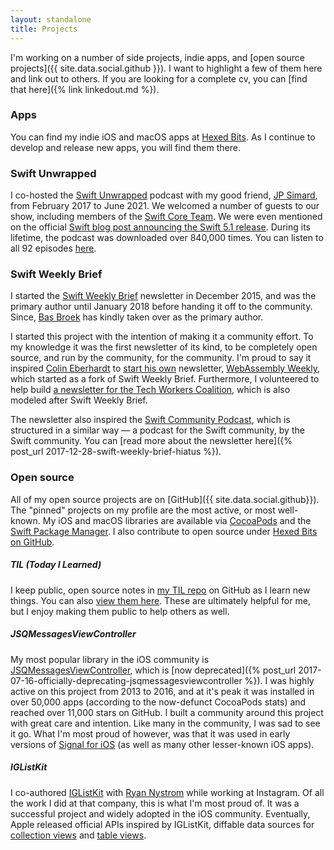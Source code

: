 ```yaml
---
layout: standalone
title: Projects
---
```


I'm working on a number of side projects, indie apps, and [open source projects]({{ site.data.social.github }}).
I want to highlight a few of them here and link out to others.
If you are looking for a complete cv, you can [find that here]({% link linkedout.md %}).

### Apps

You can find my indie iOS and macOS apps at [Hexed Bits](https://hexedbits.com). As I continue to develop and release new apps, you will find them there.

### Swift Unwrapped

I co-hosted the [Swift Unwrapped](https://swiftunwrapped.github.io) podcast with my good friend, [JP Simard](https://www.jpsim.com), from February 2017 to June 2021. We welcomed a number of guests to our show, including members of the [Swift Core Team](https://swift.org/community/#community-structure). We were even mentioned on the official [Swift blog post announcing the Swift 5.1 release](https://swift.org/blog/swift-5-1-released/). During its lifetime, the podcast was downloaded over 840,000 times. You can listen to all 92 episodes [here](https://swiftunwrapped.github.io).

### Swift Weekly Brief

I started the [Swift Weekly Brief](https://swiftweekly.github.io) newsletter in December 2015, and was the primary author until January 2018 before handing it off to the community. Since, [Bas Broek](https://twitter.com/BasThomas) has kindly taken over as the primary author.

I started this project with the intention of making it a community effort. To my knowledge it was the first newsletter of its kind, to be completely open source, and run by the community, for the community. I'm proud to say it inspired [Colin Eberhardt](https://twitter.com/ColinEberhardt) to [start his own](https://github.com/SwiftWeekly/swiftweekly.github.io/issues/339) newsletter, [WebAssembly Weekly](http://wasmweekly.news), which started as a fork of Swift Weekly Brief. Furthermore, I volunteered to help build [a newsletter for the Tech Workers Coalition](https://github.com/techworkersco/techworkersco.github.io), which is also modeled after Swift Weekly Brief.

The newsletter also inspired the [Swift Community Podcast](https://www.swiftcommunitypodcast.org/episodes/1), which is structured in a similar way &mdash; a podcast for the Swift community, by the Swift community. You can [read more about the newsletter here]({% post_url 2017-12-28-swift-weekly-brief-hiatus %}).

### Open source

All of my open source projects are on [GitHub]({{ site.data.social.github}}). The "pinned" projects on my profile are the most active, or most well-known. My iOS and macOS libraries are available via [CocoaPods](https://cocoapods.org/owners/1808) and the [Swift Package Manager](https://swiftpackageindex.com/jessesquires/). I also contribute to open source under [Hexed Bits on GitHub](https://github.com/hexedbits).

##### TIL (Today I Learned)

I keep public, open source notes in [my TIL repo](https://github.com/jessesquires/til) on GitHub as I learn new things. You can also [view them here](https://jessesquires.github.io/TIL/). These are ultimately helpful for me, but I enjoy making them public to help others as well.

##### JSQMessagesViewController

My most popular library in the iOS community is [JSQMessagesViewController](https://github.com/jessesquires/JSQMessagesViewController), which is [now deprecated]({% post_url 2017-07-16-officially-deprecating-jsqmessagesviewcontroller %}). I was highly active on this project from 2013 to 2016, and at it's peak it was installed in over 50,000 apps (according to the now-defunct CocoaPods stats) and reached over 11,000 stars on GitHub. I built a community around this project with great care and intention. Like many in the community, I was sad to see it go. What I'm most proud of however, was that it was used in early versions of [Signal for iOS](https://signal.org) (as well as many other lesser-known iOS apps).

##### IGListKit

I co-authored [IGListKit](https://www.github.com/Instagram/IGListKit) with [Ryan Nystrom](https://twitter.com/_ryannystrom) while working at Instagram. Of all the work I did at that company, this is what I'm most proud of. It was a successful project and widely adopted in the iOS community. Eventually, Apple released official APIs inspired by IGListKit, diffable data sources for [collection views](https://developer.apple.com/documentation/uikit/uicollectionviewdiffabledatasource) and [table views](https://developer.apple.com/documentation/uikit/uitableviewdiffabledatasource).
